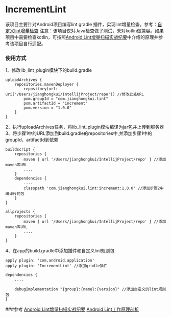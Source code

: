 # IncrementLint
该项目主要针对Android项目编写lint gradle 插件，实现lint增量检查。参考：[自定义lint增量检查](https://www.jianshu.com/p/98b8b7d6fed3)
注意：该项目仅对Java检查做了测试，未对kotlin做兼容。如果项目中需要检查kotlin，可按照[Android Lint增量扫描实战纪要](https://www.jianshu.com/p/4833a79e9396)中介绍的原理并参考该项目自行适配。

### 使用方式
1、修改lib_lint_plugin模块下的build.gradle
```
uploadArchives {
    repositories.mavenDeployer {
        repository(url: uri('/Users/jianghongkui/IntellijProject/repo')) //修改此处URL
        pom.groupId = "com.jianghongkui.lint"
        pom.artifactId = "increment"
        pom.version = "1.0.0"
    }
}

```
2、执行uploadArchives任务，将lib_lint_plugin模块编译为jar包并上传到服务器
3、将步骤1中的URL添加到build.gradle的repositories中,并添加步骤1中的groupId、artifactId到依赖
```
buildscript {
    repositories {
        maven { url '/Users/jianghongkui/IntellijProject/repo' } //添加maven库URL
        ....
    }
    dependencies {
        ....
        classpath 'com.jianghongkui.lint:increment:1.0.0' //添加步骤2中编译传的包
    }
}

allprojects {
    repositories {
        maven { url '/Users/jianghongkui/IntellijProject/repo' } //添加maven库URL
        ....
    }
}

```
4、在app的build.gradle中添加插件和自定义lint规则包

```
apply plugin: 'com.android.application'
apply plugin: 'IncrementLint' //添加gradle插件

dependencies {
    ....
    
    debugImplementation "{group}:{name}:{version}" //添加自定义的lint规则包
}
```


###参考
[Android Lint增量扫描实战纪要](https://www.jianshu.com/p/4833a79e9396)
[Android Lint工作原理剖析](http://www.androidchina.net/5106.html)


